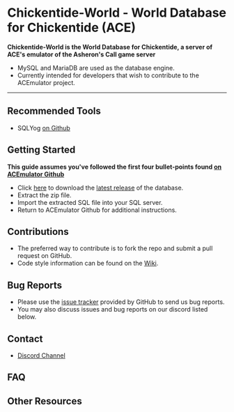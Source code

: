 # Chickentide-World - World Database for Chickentide (ACE)

**Chickentide-World is the World Database for Chickentide, a server of ACE's emulator of the Asheron's Call game server**
 * MySQL and MariaDB are used as the database engine.
 * Currently intended for developers that wish to contribute to the ACEmulator project.
 
***
## Recommended Tools
* SQLYog [on Github](https://github.com/webyog/sqlyog-community/wiki/Downloads)

## Getting Started

**This guide assumes you've followed the first four bullet-points found [on ACEmulator Github](https://github.com/ACEmulator/ACE)**

* Click [here](https://github.com/ACEmulator/ACE-World-16PY/releases/latest) to download the [latest release](https://github.com/ACEmulator/ACE-World-16PY/releases/latest) of the database.
* Extract the zip file.
* Import the extracted SQL file into your SQL server.
* Return to ACEmulator Github for additional instructions.

## Contributions

* The preferred way to contribute is to fork the repo and submit a pull request on GitHub.
* Code style information can be found on the [Wiki](https://github.com/ACEmulator/ACE/wiki/Code-Style).

## Bug Reports

* Please use the [issue tracker](https://github.com/ACEmulator/ACE/issues) provided by GitHub to send us bug reports.
* You may also discuss issues and bug reports on our discord listed below.

## Contact

- [Discord Channel](https://discord.gg/C2WzhP9)

## FAQ


## Other Resources
